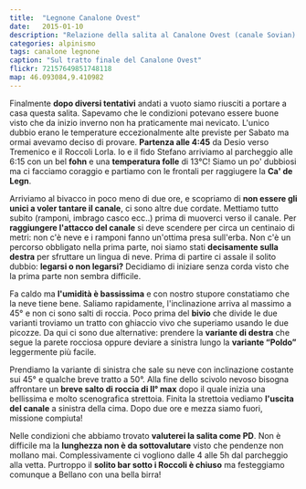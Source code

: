 ```yaml
---
title:  "Legnone Canalone Ovest"
date:   2015-01-10
description: "Relazione della salita al Canalone Ovest (canale Sovian) del Legnone per il Rifugio Roccoli Lorla e la Ca' de Legn"
categories: alpinismo
tags: canalone legnone
caption: "Sul tratto finale del Canalone Ovest"
flickr: 72157649851748118
map: 46.093084,9.410982
---
```


Finalmente **dopo diversi tentativi** andati a vuoto siamo riusciti a portare a casa questa salita. Sapevamo che le condizioni potevano essere buone visto che da inizio inverno non ha praticamente mai nevicato. L'unico dubbio erano le temperature eccezionalmente alte previste per Sabato ma ormai avevamo deciso di provare. **Partenza alle 4:45** da Desio verso Tremenico e il Roccoli Lorla. Io e il fido Stefano arriviamo al parcheggio alle 6:15 con un bel **fohn** e una **temperatura folle** di 13°C! Siamo un po' dubbiosi ma ci facciamo coraggio e partiamo con le frontali per raggiugere la **Ca' de Legn**.

Arriviamo al bivacco in poco meno di due ore, e scopriamo di **non essere gli unici a voler tantare il canale**, ci sono altre due cordate. Mettiamo tutto subito (ramponi, imbrago casco ecc..) prima di muoverci verso il canale. Per **raggiungere l'attacco del canale** si deve scendere per circa un centinaio di metri: non c'è neve e i ramponi fanno un'ottima presa sull'erba. Non c'è un percorso obbligato nella prima parte, noi siamo stati **decisamente sulla destra** per sfruttare un lingua di neve. Prima di partire ci assale il solito dubbio: **legarsi o non legarsi?** Decidiamo di iniziare senza corda visto che la prima parte non sembra difficile. 

Fa caldo ma **l'umidità è bassissima** e con nostro stupore constatiamo che la neve tiene bene. Saliamo rapidamente, l'inclinazione arriva al massimo a 45° e non ci sono salti di roccia. Poco prima del **bivio** che divide le due varianti troviamo un tratto con ghiaccio vivo che superiamo usando le due picozze. Da qui ci sono due alternative: prendere la **variante di destra** che segue la parete rocciosa oppure deviare a sinistra lungo la **variante “Poldo”** leggermente più facile. 

Prendiamo la variante di sinistra che sale su neve con inclinazione costante sui 45° e qualche breve tratto a 50°. Alla fine dello scivolo nevoso bisogna affrontare un **breve salto di roccia di II° max** dopo il quale inizia una bellissima e molto scenografica strettoia. Finita la strettoia vediamo **l'uscita del canale** a sinistra della cima. Dopo due ore e mezza siamo fuori, missione compiuta!

Nelle condizioni che abbiamo trovato **valuterei la salita come PD**. Non è difficile ma la **lunghezza non è da sottovalutare** visto che pendenze non mollano mai. Complessivamente ci vogliono dalle 4 alle 5h dal parcheggio alla vetta. Purtroppo il **solito bar sotto i Roccoli è chiuso** ma festeggiamo comunque a Bellano con una bella birra! 
